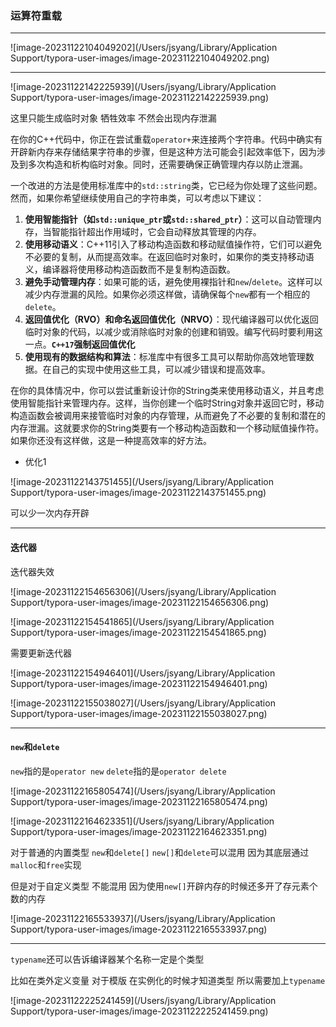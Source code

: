### 运算符重载

---

![image-20231122104049202](/Users/jsyang/Library/Application Support/typora-user-images/image-20231122104049202.png)

---

![image-20231122142225939](/Users/jsyang/Library/Application Support/typora-user-images/image-20231122142225939.png)

这里只能生成临时对象 牺牲效率 不然会出现内存泄漏 


在你的C++代码中，你正在尝试重载`operator+`来连接两个字符串。代码中确实有开辟新内存来存储结果字符串的步骤，但是这种方法可能会引起效率低下，因为涉及到多次构造和析构临时对象。同时，还需要确保正确管理内存以防止泄漏。

一个改进的方法是使用标准库中的`std::string`类，它已经为你处理了这些问题。然而，如果你希望继续使用自己的字符串类，可以考虑以下建议：

1. **使用智能指针（如`std::unique_ptr`或`std::shared_ptr`）**：这可以自动管理内存，当智能指针超出作用域时，它会自动释放其管理的内存。
2. **使用移动语义**：C++11引入了移动构造函数和移动赋值操作符，它们可以避免不必要的复制，从而提高效率。在返回临时对象时，如果你的类支持移动语义，编译器将使用移动构造函数而不是复制构造函数。
3. **避免手动管理内存**：如果可能的话，避免使用裸指针和`new`/`delete`。这样可以减少内存泄漏的风险。如果你必须这样做，请确保每个`new`都有一个相应的`delete`。
4. **返回值优化（RVO）和命名返回值优化（NRVO）**：现代编译器可以优化返回临时对象的代码，以减少或消除临时对象的创建和销毁。编写代码时要利用这一点。**`C++17`强制返回值优化**
5. **使用现有的数据结构和算法**：标准库中有很多工具可以帮助你高效地管理数据。在自己的实现中使用这些工具，可以减少错误和提高效率。

在你的具体情况中，你可以尝试重新设计你的String类来使用移动语义，并且考虑使用智能指针来管理内存。这样，当你创建一个临时String对象并返回它时，移动构造函数会被调用来接管临时对象的内存管理，从而避免了不必要的复制和潜在的内存泄漏。这就要求你的String类要有一个移动构造函数和一个移动赋值操作符。如果你还没有这样做，这是一种提高效率的好方法。

- 优化1 

![image-20231122143751455](/Users/jsyang/Library/Application Support/typora-user-images/image-20231122143751455.png)

可以少一次内存开辟

---

#### 迭代器

迭代器失效

![image-20231122154656306](/Users/jsyang/Library/Application Support/typora-user-images/image-20231122154656306.png)

![image-20231122154541865](/Users/jsyang/Library/Application Support/typora-user-images/image-20231122154541865.png)

需要更新迭代器

![image-20231122154946401](/Users/jsyang/Library/Application Support/typora-user-images/image-20231122154946401.png)

![image-20231122155038027](/Users/jsyang/Library/Application Support/typora-user-images/image-20231122155038027.png)

---

#### `new`和`delete`

`new`指的是`operator new` `delete`指的是`operator delete`

![image-20231122165805474](/Users/jsyang/Library/Application Support/typora-user-images/image-20231122165805474.png)

![image-20231122164623351](/Users/jsyang/Library/Application Support/typora-user-images/image-20231122164623351.png)

对于普通的内置类型  `new`和`delete[]` `new[]`和`delete`可以混用  因为其底层通过`malloc`和`free`实现

但是对于自定义类型 不能混用 因为使用`new[]`开辟内存的时候还多开了存元素个数的内存

![image-20231122165533937](/Users/jsyang/Library/Application Support/typora-user-images/image-20231122165533937.png)

---

`typename`还可以告诉编译器某个名称一定是个类型

比如在类外定义变量  对于模版 在实例化的时候才知道类型  所以需要加上`typename`

![image-20231122225241459](/Users/jsyang/Library/Application Support/typora-user-images/image-20231122225241459.png)